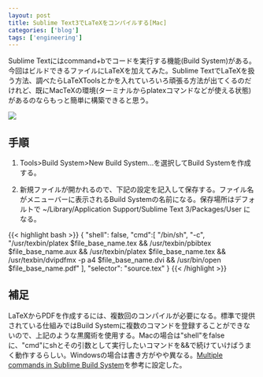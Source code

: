 ```yaml
---
layout: post
title: Sublime Text3でLaTeXをコンパイルする[Mac]
categories: ['blog']
tags: ['engineering']
---
```


Sublime Textにはcommand+bでコードを実行する機能(Build System)がある。今回はビルドできるファイルにLaTeXを加えてみた。Sublime TextでLaTeXを扱う方法、調べたらLaTeXToolsとかを入れていろいろ頑張る方法が出てくるのだけれど、既にMacTeXの環境(ターミナルからplatexコマンドなどが使える状態)があるのならもっと簡単に構築できると思う。

<img src="/img/blog_sublime_latex_01.png" class="image-on-frame-small">

## 手順

1. Tools>Build System>New Build System...を選択してBuild Systemを作成する。

2. 新規ファイルが開かれるので、下記の設定を記入して保存する。ファイル名がメニューバーに表示されるBuild Systemの名前になる。保存場所はデフォルトで ~/Library/Application Support/Sublime Text 3/Packages/User になる。

{{< highlight bash >}}
{
  "shell": false,
  "cmd":[
    "/bin/sh", "-c", "/usr/texbin/platex $file_base_name.tex && /usr/texbin/pbibtex $file_base_name.aux && /usr/texbin/platex $file_base_name.tex && /usr/texbin/dvipdfmx -p a4 $file_base_name.dvi && /usr/bin/open $file_base_name.pdf"
  ],
  "selector": "source.tex"
}
{{< /highlight >}}

## 補足

LaTeXからPDFを作成するには、複数回のコンパイルが必要になる。標準で提供されている仕組みではBuild Systemに複数のコマンドを登録することができないので、上記のような黒魔術を使用する。Macの場合は"shell"をfalseに、"cmd"にshとその引数として実行したいコマンドを&&で続けていけばうまく動作するらしい。Windowsの場合は書き方がやや異なる。[Multiple commands in Sublime Build System](http://blog.pcitron.fr/2013/02/08/multiple-command-in-sublime-build-system/)を参考に設定した。
